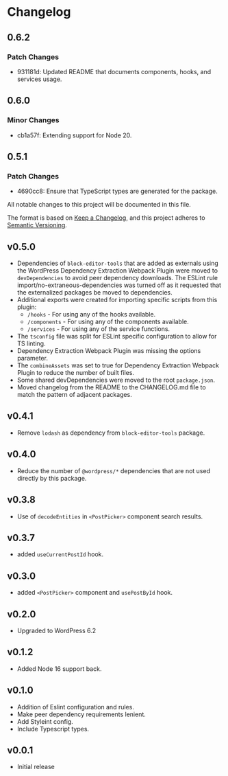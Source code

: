 # Changelog

## 0.6.2

### Patch Changes

- 931181d: Updated README that documents components, hooks, and services usage.

## 0.6.0

### Minor Changes

- cb1a57f: Extending support for Node 20.

## 0.5.1

### Patch Changes

- 4690cc8: Ensure that TypeScript types are generated for the package.

All notable changes to this project will be documented in this file.

The format is based on [Keep a Changelog](https://keepachangelog.com/en/1.0.0/),
and this project adheres to [Semantic Versioning](https://semver.org/spec/v2.0.0.html).

## v0.5.0

- Dependencies of `block-editor-tools` that are added as externals using the WordPress Dependency Extraction Webpack Plugin were moved to `devDependencies` to avoid peer dependency downloads.
  The ESLint rule import/no-extraneous-dependencies was turned off as it requested that the externalized packages be moved to dependencies.
- Additional exports were created for importing specific scripts from this plugin:
  - `/hooks` - For using any of the hooks available.
  - `/components` - For using any of the components available.
  - `/services` - For using any of the service functions.
- The `tsconfig` file was split for ESLint specific configuration to allow for TS linting.
- Dependency Extraction Webpack Plugin was missing the options parameter.
- The `combineAssets` was set to true for Dependency Extraction Webpack Plugin to reduce the number of built files.
- Some shared devDependencies were moved to the root `package.json`.
- Moved changelog from the README to the CHANGELOG.md file to match the pattern of adjacent packages.

## v0.4.1

- Remove `lodash` as dependency from `block-editor-tools` package.

## v0.4.0

- Reduce the number of `@wordpress/*` dependencies that are not used directly by this package.

## v0.3.8

- Use of `decodeEntities` in `<PostPicker>` component search results.

## v0.3.7

- added `useCurrentPostId` hook.

## v0.3.0

- added `<PostPicker>` component and `usePostById` hook.

## v0.2.0

- Upgraded to WordPress 6.2

## v0.1.2

- Added Node 16 support back.

## v0.1.0

- Addition of Eslint configuration and rules.
- Make peer dependency requirements lenient.
- Add Styleint config.
- Include Typescript types.

## v0.0.1

- Initial release

